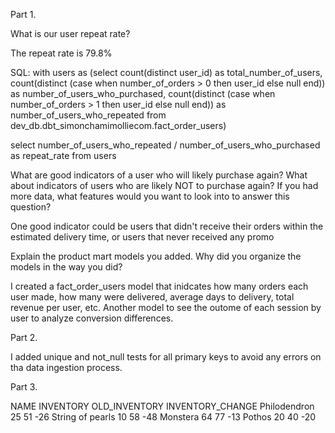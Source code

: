 Part 1.

What is our user repeat rate?

The repeat rate is 79.8%

SQL: 
with users as (select 
count(distinct user_id) as total_number_of_users,
count(distinct (case when number_of_orders > 0 then user_id else null end)) as number_of_users_who_purchased,
count(distinct (case when number_of_orders > 1 then user_id else null end)) as number_of_users_who_repeated
from dev_db.dbt_simonchamimolliecom.fact_order_users)

select number_of_users_who_repeated / number_of_users_who_purchased as repeat_rate from users

What are good indicators of a user who will likely purchase again? What about indicators of users who are likely NOT to purchase again? If you had more data, what features would you want to look into to answer this question?

One good indicator could be users that didn't receive their orders within the estimated delivery time, or users that never received any promo

Explain the product mart models you added. Why did you organize the models in the way you did?

I created a fact_order_users model that inidcates how many orders each user made, how many were delivered, average days to delivery, total revenue per user, etc. Another model to see the outome of each session by user to analyze conversion differences.


Part 2.

I added unique and not_null tests for all primary keys to avoid any errors on tha data ingestion process.

Part 3.


NAME	          INVENTORY	OLD_INVENTORY	INVENTORY_CHANGE
Philodendron	  25	        51	            -26
String of pearls  10	        58	            -48
Monstera	      64	        77	            -13
Pothos	          20	        40	            -20